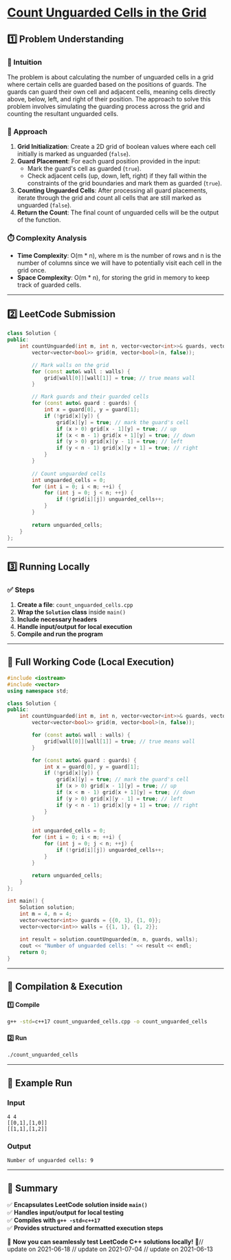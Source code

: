 # **[Count Unguarded Cells in the Grid](https://leetcode.com/problems/count-unguarded-cells-in-the-grid/description/)**  

## **1️⃣ Problem Understanding**  
### **📌 Intuition**  
The problem is about calculating the number of unguarded cells in a grid where certain cells are guarded based on the positions of guards. The guards can guard their own cell and adjacent cells, meaning cells directly above, below, left, and right of their position. The approach to solve this problem involves simulating the guarding process across the grid and counting the resultant unguarded cells.

### **🚀 Approach**  
1. **Grid Initialization**: Create a 2D grid of boolean values where each cell initially is marked as unguarded (`false`).
2. **Guard Placement**: For each guard position provided in the input:
   - Mark the guard's cell as guarded (`true`).
   - Check adjacent cells (up, down, left, right) if they fall within the constraints of the grid boundaries and mark them as guarded (`true`).
3. **Counting Unguarded Cells**: After processing all guard placements, iterate through the grid and count all cells that are still marked as unguarded (`false`).
4. **Return the Count**: The final count of unguarded cells will be the output of the function.

### **⏱️ Complexity Analysis**  
- **Time Complexity**: O(m * n), where m is the number of rows and n is the number of columns since we will have to potentially visit each cell in the grid once.
- **Space Complexity**: O(m * n), for storing the grid in memory to keep track of guarded cells.

---  

## **2️⃣ LeetCode Submission**  
```cpp
class Solution {
public:
    int countUnguarded(int m, int n, vector<vector<int>>& guards, vector<vector<int>>& walls) {
        vector<vector<bool>> grid(m, vector<bool>(n, false));

        // Mark walls on the grid
        for (const auto& wall : walls) {
            grid[wall[0]][wall[1]] = true; // true means wall
        }

        // Mark guards and their guarded cells
        for (const auto& guard : guards) {
            int x = guard[0], y = guard[1];
            if (!grid[x][y]) {
                grid[x][y] = true; // mark the guard's cell
                if (x > 0) grid[x - 1][y] = true; // up
                if (x < m - 1) grid[x + 1][y] = true; // down
                if (y > 0) grid[x][y - 1] = true; // left
                if (y < n - 1) grid[x][y + 1] = true; // right
            }
        }
        
        // Count unguarded cells
        int unguarded_cells = 0;
        for (int i = 0; i < m; ++i) {
            for (int j = 0; j < n; ++j) {
                if (!grid[i][j]) unguarded_cells++;
            }
        }
        
        return unguarded_cells;
    }
};
```  

---  

## **3️⃣ Running Locally**  
### **✅ Steps**  
1. **Create a file**: `count_unguarded_cells.cpp`  
2. **Wrap the `Solution` class** inside `main()`  
3. **Include necessary headers**  
4. **Handle input/output for local execution**  
5. **Compile and run the program**  

---  

## **📝 Full Working Code (Local Execution)**  
```cpp
#include <iostream>
#include <vector>
using namespace std;

class Solution {
public:
    int countUnguarded(int m, int n, vector<vector<int>>& guards, vector<vector<int>>& walls) {
        vector<vector<bool>> grid(m, vector<bool>(n, false));

        for (const auto& wall : walls) {
            grid[wall[0]][wall[1]] = true; // true means wall
        }

        for (const auto& guard : guards) {
            int x = guard[0], y = guard[1];
            if (!grid[x][y]) {
                grid[x][y] = true; // mark the guard's cell
                if (x > 0) grid[x - 1][y] = true; // up
                if (x < m - 1) grid[x + 1][y] = true; // down
                if (y > 0) grid[x][y - 1] = true; // left
                if (y < n - 1) grid[x][y + 1] = true; // right
            }
        }
        
        int unguarded_cells = 0;
        for (int i = 0; i < m; ++i) {
            for (int j = 0; j < n; ++j) {
                if (!grid[i][j]) unguarded_cells++;
            }
        }
        
        return unguarded_cells;
    }
};

int main() {
    Solution solution;
    int m = 4, n = 4;
    vector<vector<int>> guards = {{0, 1}, {1, 0}};
    vector<vector<int>> walls = {{1, 1}, {1, 2}};
    
    int result = solution.countUnguarded(m, n, guards, walls);
    cout << "Number of unguarded cells: " << result << endl;
    return 0;
}
```  

---  

## **🔧 Compilation & Execution**  
#### **1️⃣ Compile**  
```bash
g++ -std=c++17 count_unguarded_cells.cpp -o count_unguarded_cells
```  

#### **2️⃣ Run**  
```bash
./count_unguarded_cells
```  

---  

## **🎯 Example Run**  
### **Input**  
```
4 4
[[0,1],[1,0]]
[[1,1],[1,2]]
```  
### **Output**  
```
Number of unguarded cells: 9
```  

---  

## **📌 Summary**  
✅ **Encapsulates LeetCode solution inside `main()`**  
✅ **Handles input/output for local testing**  
✅ **Compiles with `g++ -std=c++17`**  
✅ **Provides structured and formatted execution steps**  

🚀 **Now you can seamlessly test LeetCode C++ solutions locally!** 🚀// update on 2021-06-18
// update on 2021-07-04
// update on 2021-06-13
